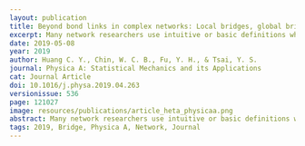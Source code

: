 ```yaml
---
layout: publication
title: Beyond bond links in complex networks: Local bridges, global bridges and silk links
excerpt: Many network researchers use intuitive or basic definitions when discussing the importance of strong and weak links and their roles. Others use an approach best described as “if not strong, then weak” to determine the strengths and weaknesses of individual links, thus deemphasizing hierarchical network structures that allow links to express different strength levels.
date: 2019-05-08
year: 2019
author: Huang C. Y., Chin, W. C. B., Fu, Y. H., & Tsai, Y. S.
journal: Physica A: Statistical Mechanics and its Applications
cat: Journal Article
doi: 10.1016/j.physa.2019.04.263
versionissue: 536
page: 121027
image: resources/publications/article_heta_physicaa.png
abstract: Many network researchers use intuitive or basic definitions when discussing the importance of strong and weak links and their roles. Others use an approach best described as “if not strong, then weak” to determine the strengths and weaknesses of individual links, thus deemphasizing hierarchical network structures that allow links to express different strength levels. Here we describe our proposal for a hierarchical edge type analysis (HETA) algorithm for determining link types at multiple network hierarchy levels based on the common neighbor concept plus statistical factors such as bond links, kth-layer local bridges, global bridges, and silk links—all generated during long-term network development and evolution processes. Two sets of networks were used to validate our proposed algorithm, one consisting of 16 networks employed in multiple past studies, and one consisting of two types of one-dimensional small-world networks expressing different random rewiring or shortcut addition probabilities. Two applications with potential for developmental contributions are demonstrated： a network fingerprint analysis framework, and a hierarchical network community partition method.
tags: 2019, Bridge, Physica A, Network, Journal
---
```

